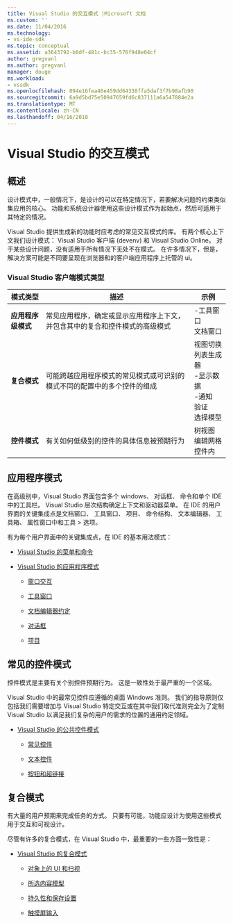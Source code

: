 ```yaml
---
title: Visual Studio 的交互模式 |Microsoft 文档
ms.custom: ''
ms.date: 11/04/2016
ms.technology:
- vs-ide-sdk
ms.topic: conceptual
ms.assetid: a3643792-b0df-481c-bc35-576f948e04cf
author: gregvanl
ms.author: gregvanl
manager: douge
ms.workload:
- vssdk
ms.openlocfilehash: 094e16fea46e459dd64338ffa5daf3f7b98afb90
ms.sourcegitcommit: 6a9d5bd75e50947659fd6c837111a6a547884e2a
ms.translationtype: MT
ms.contentlocale: zh-CN
ms.lasthandoff: 04/16/2018
---
```

# <a name="interaction-patterns-for-visual-studio"></a>Visual Studio 的交互模式
## <a name="overview"></a>概述  
 设计模式中，一般情况下，是设计的可以在特定情况下，若要解决问题的约束类似集应用的核心。 功能和系统设计器使用这些设计模式作为起始点，然后可适用于其特定的情况。  
  
 Visual Studio 提供生成新的功能时应考虑的常见交互模式的库。 有两个核心上下文我们设计模式： Visual Studio 客户端 (devenv) 和 Visual Studio Online。 对于某些设计问题，没有适用于所有情况下无处不在模式。 在许多情况下，但是，解决方案可能是不同要呈现在浏览器和的客户端应用程序上托管的 ui。  
  
### <a name="visual-studio-client-pattern-types"></a>Visual Studio 客户端模式类型  
  
|模式类型|描述|示例|  
|------------------|-----------------|--------------|  
|**应用程序级模式**|常见应用程序，确定或显示应用程序上下文，并包含其中的复合和控件模式的高级模式|-工具窗口<br />文档窗口|  
|**复合模式**|可能跨越应用程序模式的常见模式或可识别的模式不同的配置中的多个控件的组成|视图切换<br />列表生成器<br />-显示数据<br />-通知<br />验证<br />选择模型|  
|**控件模式**|有关如何低级别的控件的具体信息被预期行为|树视图<br />编辑网格控件内|  
  
## <a name="application-patterns"></a>应用程序模式  
 在高级别中，Visual Studio 界面包含多个 windows、 对话框、 命令和单个 IDE 中的工具栏。 Visual Studio 层次结构确定上下文和驱动器菜单。 在 IDE 的用户界面的关键集成点是文档窗口、 工具窗口、 项目、 命令结构、 文本编辑器、 工具箱、 属性窗口中和工具 > 选项。  
  
 有为每个用户界面中的关键集成点，在 IDE 的基本用法模式：  
  
-   [Visual Studio 的菜单和命令](../../extensibility/ux-guidelines/menus-and-commands-for-visual-studio.md)  
  
-   [Visual Studio 的应用程序模式](../../extensibility/ux-guidelines/application-patterns-for-visual-studio.md)  
  
    -   [窗口交互](../../extensibility/ux-guidelines/application-patterns-for-visual-studio.md#BKMK_WindowInteractions)  
  
    -   [工具窗口](../../extensibility/ux-guidelines/application-patterns-for-visual-studio.md#BKMK_ToolWindows)  
  
    -   [文档编辑器约定](../../extensibility/ux-guidelines/application-patterns-for-visual-studio.md#BKMK_DocumentEditorConventions)  
  
    -   [对话框](../../extensibility/ux-guidelines/application-patterns-for-visual-studio.md#BKMK_Dialogs)  
  
    -   [项目](../../extensibility/ux-guidelines/application-patterns-for-visual-studio.md#BKMK_Projects)  
  
## <a name="common-control-patterns"></a>常见的控件模式  
 控件模式是主要有关个别控件预期行为。 这是一致性处于最严重的一个区域。  
  
 Visual Studio 中的最常见控件应遵循的桌面 Windows 准则。 我们的指导原则仅包括我们需要增加与 Visual Studio 特定交互或在其中我们取代准则完全为了定制 Visual Studio 以满足我们复杂的用户的需求的位置的通用约定领域。  
  
-   [Visual Studio 的公共控件模式](../../extensibility/ux-guidelines/common-control-patterns-for-visual-studio.md)  
  
    -   [常见控件](../../extensibility/ux-guidelines/common-control-patterns-for-visual-studio.md#BKMK_CommonControls)  
  
    -   [文本控件](../../extensibility/ux-guidelines/common-control-patterns-for-visual-studio.md#BKMK_TextControls)  
  
    -   [按钮和超链接](../../extensibility/ux-guidelines/common-control-patterns-for-visual-studio.md#BKMK_ButtonsAndHyperlinks)  
  
## <a name="composite-patterns"></a>复合模式  
 有大量的用户预期来完成任务的方式。 只要有可能，功能应设计为使用这些模式用于交互和可视设计。  
  
 尽管有许多的复合模式，在 Visual Studio 中，最重要的一些方面一致性是：  
  
-   [Visual Studio 的复合模式](../../extensibility/ux-guidelines/composite-patterns-for-visual-studio.md)  
  
    -   [对象上的 UI 和扫视](../../extensibility/ux-guidelines/composite-patterns-for-visual-studio.md#BKMK_OnObjectUI)  
  
    -   [所选内容模型](../../extensibility/ux-guidelines/composite-patterns-for-visual-studio.md#BKMK_SelectionModels)  
  
    -   [持久性和保存设置](../../extensibility/ux-guidelines/composite-patterns-for-visual-studio.md#BKMK_PersistenceAndSavingSettings)  
  
    -   [触摸屏输入](../../extensibility/ux-guidelines/composite-patterns-for-visual-studio.md#BKMK_TouchInput)